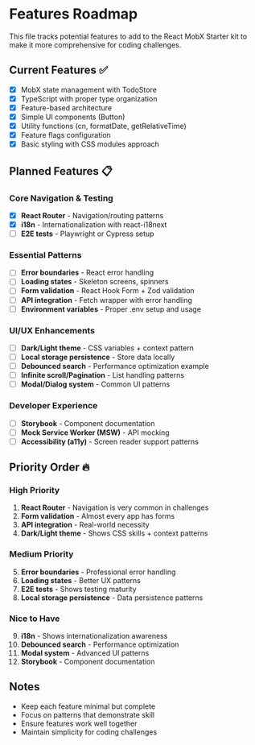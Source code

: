 # Features Roadmap

This file tracks potential features to add to the React MobX Starter kit to make it more comprehensive for coding challenges.

## Current Features ✅
- [x] MobX state management with TodoStore
- [x] TypeScript with proper type organization
- [x] Feature-based architecture
- [x] Simple UI components (Button)
- [x] Utility functions (cn, formatDate, getRelativeTime)
- [x] Feature flags configuration
- [x] Basic styling with CSS modules approach

## Planned Features 📋

### Core Navigation & Testing
- [x] **React Router** - Navigation/routing patterns
- [x] **i18n** - Internationalization with react-i18next
- [ ] **E2E tests** - Playwright or Cypress setup

### Essential Patterns
- [ ] **Error boundaries** - React error handling
- [ ] **Loading states** - Skeleton screens, spinners
- [ ] **Form validation** - React Hook Form + Zod validation
- [ ] **API integration** - Fetch wrapper with error handling
- [ ] **Environment variables** - Proper .env setup and usage

### UI/UX Enhancements
- [ ] **Dark/Light theme** - CSS variables + context pattern
- [ ] **Local storage persistence** - Store data locally
- [ ] **Debounced search** - Performance optimization example
- [ ] **Infinite scroll/Pagination** - List handling patterns
- [ ] **Modal/Dialog system** - Common UI patterns

### Developer Experience
- [ ] **Storybook** - Component documentation
- [ ] **Mock Service Worker (MSW)** - API mocking
- [ ] **Accessibility (a11y)** - Screen reader support patterns

## Priority Order 🔥

### High Priority
1. **React Router** - Navigation is very common in challenges
2. **Form validation** - Almost every app has forms
3. **API integration** - Real-world necessity
4. **Dark/Light theme** - Shows CSS skills + context patterns

### Medium Priority
5. **Error boundaries** - Professional error handling
6. **Loading states** - Better UX patterns
7. **E2E tests** - Shows testing maturity
8. **Local storage persistence** - Data persistence patterns

### Nice to Have
9. **i18n** - Shows internationalization awareness
10. **Debounced search** - Performance optimization
11. **Modal system** - Advanced UI patterns
12. **Storybook** - Component documentation

## Notes
- Keep each feature minimal but complete
- Focus on patterns that demonstrate skill
- Ensure features work well together
- Maintain simplicity for coding challenges